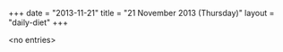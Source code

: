 +++
date = "2013-11-21"
title = "21 November 2013 (Thursday)"
layout = "daily-diet"
+++

<p>&lt;no entries&gt;</p>